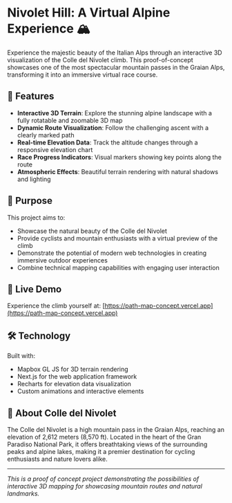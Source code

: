 # Nivolet Hill: A Virtual Alpine Experience 🏔️

Experience the majestic beauty of the Italian Alps through an interactive 3D visualization of the Colle del Nivolet climb. This proof-of-concept showcases one of the most spectacular mountain passes in the Graian Alps, transforming it into an immersive virtual race course.

## 🌟 Features

- **Interactive 3D Terrain**: Explore the stunning alpine landscape with a fully rotatable and zoomable 3D map
- **Dynamic Route Visualization**: Follow the challenging ascent with a clearly marked path
- **Real-time Elevation Data**: Track the altitude changes through a responsive elevation chart
- **Race Progress Indicators**: Visual markers showing key points along the route
- **Atmospheric Effects**: Beautiful terrain rendering with natural shadows and lighting

## 🎯 Purpose

This project aims to:
- Showcase the natural beauty of the Colle del Nivolet
- Provide cyclists and mountain enthusiasts with a virtual preview of the climb
- Demonstrate the potential of modern web technologies in creating immersive outdoor experiences
- Combine technical mapping capabilities with engaging user interaction

## 🔗 Live Demo

Experience the climb yourself at: [https://path-map-concept.vercel.app](https://path-map-concept.vercel.app)

## 🛠️ Technology

Built with:
- Mapbox GL JS for 3D terrain rendering
- Next.js for the web application framework
- Recharts for elevation data visualization
- Custom animations and interactive elements

## 📍 About Colle del Nivolet

The Colle del Nivolet is a high mountain pass in the Graian Alps, reaching an elevation of 2,612 meters (8,570 ft). Located in the heart of the Gran Paradiso National Park, it offers breathtaking views of the surrounding peaks and alpine lakes, making it a premier destination for cycling enthusiasts and nature lovers alike.

---

*This is a proof of concept project demonstrating the possibilities of interactive 3D mapping for showcasing mountain routes and natural landmarks.*
